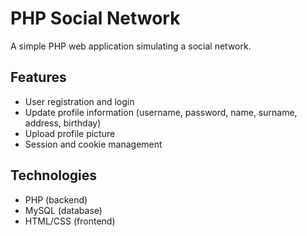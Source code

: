 # PHP Social Network

A simple PHP web application simulating a social network.

## Features
- User registration and login
- Update profile information (username, password, name, surname, address, birthday)
- Upload profile picture
- Session and cookie management

## Technologies
- PHP (backend)
- MySQL (database)
- HTML/CSS (frontend)
